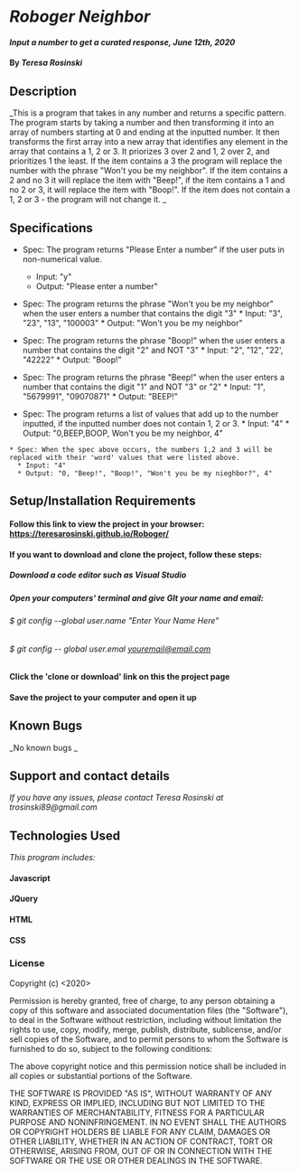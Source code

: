 # _Roboger Neighbor_

#### _Input a number to get a curated response, June 12th, 2020_

#### By _**Teresa Rosinski**_

## Description

_This is a program that takes in any number and returns a specific pattern. The program starts by taking a number and then transforming it into an array of numbers starting at 0 and ending at the inputted number. It then transforms the first array into a new array that identifies any element in the array that contains a 1, 2 or 3. It priorizes 3 over 2 and 1, 2 over 2, and prioritizes 1 the least. If the item contains a 3 the program will replace the number with the phrase "Won't you be my neighbor". If the item contains a 2 and no 3 it will replace the item with "Beep!", if the item contains a 1 and no 2 or 3, it will replace the item with "Boop!". If the item does not contain a 1, 2 or 3 - the program will not change it. _

## Specifications

  * Spec: The program returns "Please Enter a number" if the user puts in non-numerical value.
    * Input: "y"
    * Output: "Please enter a number"

   * Spec: The program returns the phrase "Won't you be my neighbor" when the user enters a number that contains the digit "3"
    * Input: "3", "23", "13", "100003"
    * Output: "Won't you be my neighbor"

   * Spec: The program returns the phrase "Boop!" when the user enters a number that contains the digit "2" and NOT "3"
    * Input: "2", "12", "22', "42222"
    * Output: "Boop!"

   * Spec: The program returns the phrase "Beep!" when the user enters a number that contains the digit "1" and NOT "3" or "2"
    * Input: "1", "5679991", "09070871"
    * Output: "BEEP!"

   * Spec: The program returns a list of values that add up to the number inputted, if the inputted number does not contain 1, 2 or 3. 
    * Input: "4"
    * Output: "0,BEEP,BOOP, Won't you be my neighbor, 4"

    * Spec: When the spec above occurs, the numbers 1,2 and 3 will be replaced with their 'word' values that were listed above.  
      * Input: "4"
      * Output: "0, "Beep!", "Boop!", "Won't you be my nieghbor?", 4"

## Setup/Installation Requirements

#### Follow this link to view the project in your browser: https://teresarosinski.github.io/Roboger/
#### If you want to download and clone the project, follow these steps:
##### Download a code editor such as Visual Studio
##### Open your computers' terminal and give GIt your name and email:
###### $ git config --global user.name "Enter Your Name Here"
###### $ git config -- global user.emal youremail@email.com
#### Click the 'clone or download' link on this the project page
#### Save the project to your computer and open it up

## Known Bugs

_No known bugs _

## Support and contact details

_If you have any issues, please contact Teresa Rosinski at trosinski89@gmail.com_

## Technologies Used

_This program includes:_
#### Javascript
#### JQuery
#### HTML
#### CSS

### License

Copyright (c) <2020> <Teresa Rosinski>

Permission is hereby granted, free of charge, to any person obtaining a copy
of this software and associated documentation files (the "Software"), to deal
in the Software without restriction, including without limitation the rights
to use, copy, modify, merge, publish, distribute, sublicense, and/or sell
copies of the Software, and to permit persons to whom the Software is
furnished to do so, subject to the following conditions:

The above copyright notice and this permission notice shall be included in all
copies or substantial portions of the Software.

THE SOFTWARE IS PROVIDED "AS IS", WITHOUT WARRANTY OF ANY KIND, EXPRESS OR
IMPLIED, INCLUDING BUT NOT LIMITED TO THE WARRANTIES OF MERCHANTABILITY,
FITNESS FOR A PARTICULAR PURPOSE AND NONINFRINGEMENT. IN NO EVENT SHALL THE
AUTHORS OR COPYRIGHT HOLDERS BE LIABLE FOR ANY CLAIM, DAMAGES OR OTHER
LIABILITY, WHETHER IN AN ACTION OF CONTRACT, TORT OR OTHERWISE, ARISING FROM,
OUT OF OR IN CONNECTION WITH THE SOFTWARE OR THE USE OR OTHER DEALINGS IN THE
SOFTWARE.
